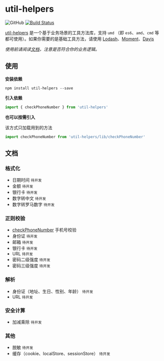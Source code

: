 # util-helpers

![GitHub](https://img.shields.io/github/license/doly-dev/util-helpers.svg)
[![Build Status](https://travis-ci.org/doly-dev/util-helpers.svg?branch=master)](https://travis-ci.org/doly-dev/util-helpers)

[util-helpers](https://doly-dev.github.io/util-helpers/index.html) 是一个基于业务场景的工具方法库，支持 `umd` （即 `es6`、`amd`、`cmd` 等都可使用）。如果你需要的是基础工具方法，请使用 [Lodash](https://www.lodashjs.com/)、[Moment](http://momentjs.cn/)、[Dayjs](https://github.com/iamkun/dayjs)

*使用前请阅读[文档](https://doly-dev.github.io/util-helpers/index.html)，注意是否符合你的业务逻辑。*

## 使用

**安装依赖**

```shell
npm install util-helpers --save
```

**引入依赖**

```javascript
import { checkPhoneNumber } from 'util-helpers'
```

**也可以按需引入**

该方式只加载用到的方法

```javascript
import checkPhoneNumber from 'util-helpers/lib/checkPhoneNumber'
```

## 文档

### 格式化

- 日期时间 `待开发`
- 金额 `待开发`
- 银行卡 `待开发`
- 数字转中文 `待开发`
- 数字转罗马数字 `待开发`

### 正则校验

- [checkPhoneNumber](https://doly-dev.github.io/util-helpers/global.html#checkPhoneNumber) 手机号校验
- 身份证 `待开发`
- 邮箱 `待开发`
- 银行卡 `待开发`
- URL `待开发`
- 密码二级强度 `待开发`
- 密码三级强度 `待开发`

### 解析

- 身份证（地址、生日、性别、年龄） `待开发`
- URL `待开发`

### 安全计算

- 加减乘除 `待开发`

### 其他

- 脱敏 `待开发`
- 缓存（cookie、localStore、sessionStore） `待开发`













